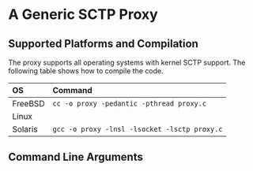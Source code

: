 # A Generic SCTP Proxy 

## Supported Platforms and Compilation
The proxy supports all operating systems with kernel SCTP support.
The following table shows how to compile the code.

|OS      | Command                                    |
|:-------|:-------------------------------------------|
|FreeBSD |`cc -o proxy -pedantic -pthread proxy.c`    |
|Linux   |                                            |
|Solaris |`gcc -o proxy -lnsl -lsocket -lsctp proxy.c`|

## Command Line Arguments
